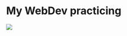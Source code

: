 <h1>My WebDev practicing</h1>
<img src="https://upload.wikimedia.org/wikipedia/ru/archive/6/6b/20210505175821%21NyanCat.gif"></img>
